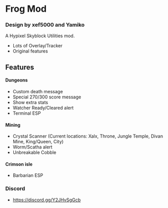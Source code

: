 # Frog Mod
### Design by xef5000 and Yamiko


A Hypixel Skyblock Utilities mod.

- Lots of Overlay/Tracker
- Original features
 
## Features


#### Dungeons
- Custom death message
- Special 270/300 score message
- Show extra stats
- Watcher Ready/Cleared alert
- Terminal ESP

#### Mining
- Crystal Scanner (Current locations: Xalx, Throne, Jungle Temple, Divan Mine, King/Queen, City)
- Worm/Scatha alert
- Unbreakable Cobble

#### Crimson isle
- Barbarian ESP


### Discord
- https://discord.gg/Y2JHvSgGcb



